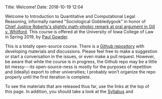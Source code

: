 Title: Welcome!
Date: 2018-10-19 12:04


Welcome to Introduction to Quantitative and Computational Legal Reasoning, informally named "Sociological Gobbledygook" in honor of [Chief Justice Roberts's slightly math-phobic remark at oral argument in Gill v. Whitford](https://fivethirtyeight.com/features/the-supreme-court-is-allergic-to-math/).  This course is offered at the University of Iowa College of Law in Spring 2019, by [Paul Gowder](https://gowder.io).


This is a totally open-source course. There is a [Github repository](https://github.com/paultopia/quantitative-methods-for-lawyers) with developing materials and discussions. Please feel free to make a suggestion or start a conversation in the issues, or even make a pull request. However, be aware that while the course is in progress, the Github repo may be a little bit messy---its open-source-ness is mostly for the purposes of repetition and (ideally) export to other universities; I probably won't organize the repo properly until the first iteration is complete.

To see the materials that are released thus far, use the links at the top of this page.  In addition, you should take a look at the [Syllabus](/index.html) and  
